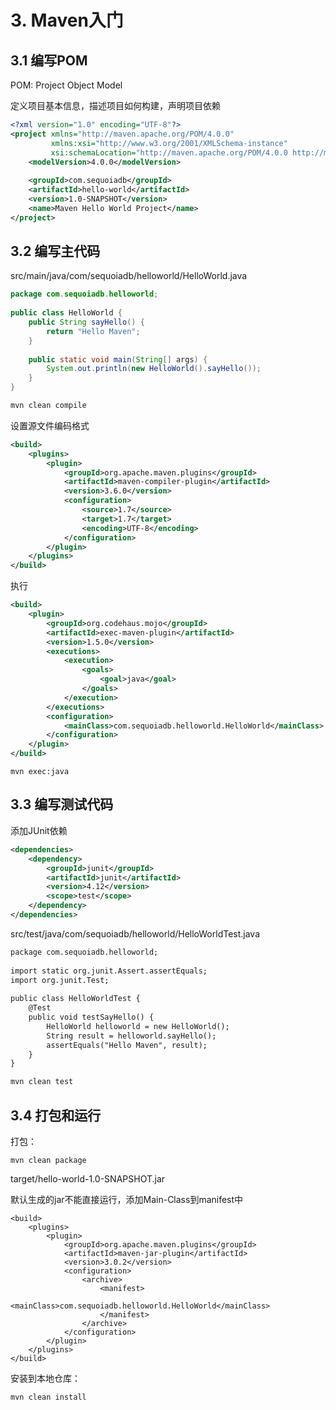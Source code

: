 # 3. Maven入门

## 3.1 编写POM

POM: Project Object Model

定义项目基本信息，描述项目如何构建，声明项目依赖

```XML	
<?xml version="1.0" encoding="UTF-8"?>
<project xmlns="http://maven.apache.org/POM/4.0.0"
         xmlns:xsi="http://www.w3.org/2001/XMLSchema-instance"
         xsi:schemaLocation="http://maven.apache.org/POM/4.0.0 http://maven.apache.org/xsd/maven-4.0.0.xsd">
    <modelVersion>4.0.0</modelVersion>
 
    <groupId>com.sequoiadb</groupId>
    <artifactId>hello-world</artifactId>
    <version>1.0-SNAPSHOT</version>
    <name>Maven Hello World Project</name>
</project>
```
 
## 3.2 编写主代码

src/main/java/com/sequoiadb/helloworld/HelloWorld.java

```Java
package com.sequoiadb.helloworld;
 
public class HelloWorld {
    public String sayHello() {
        return "Hello Maven";
    }
 
    public static void main(String[] args) {
        System.out.println(new HelloWorld().sayHello());
    }
}
```

```bash
mvn clean compile
```

设置源文件编码格式

```XML
<build>
    <plugins>
        <plugin> 
            <groupId>org.apache.maven.plugins</groupId>
            <artifactId>maven-compiler-plugin</artifactId>
            <version>3.6.0</version>
            <configuration>
                <source>1.7</source>
                <target>1.7</target>
                <encoding>UTF-8</encoding>
            </configuration>
        </plugin>
    </plugins>
</build>
```
 

执行

```XML
<build>
    <plugin> 
        <groupId>org.codehaus.mojo</groupId> 
        <artifactId>exec-maven-plugin</artifactId> 
        <version>1.5.0</version> 
        <executions> 
            <execution> 
                <goals> 
                    <goal>java</goal> 
                </goals> 
            </execution> 
        </executions> 
        <configuration> 
            <mainClass>com.sequoiadb.helloworld.HelloWorld</mainClass> 
        </configuration> 
    </plugin>
</build>
```

```
mvn exec:java
```

## 3.3 编写测试代码

添加JUnit依赖

```XML
<dependencies>
    <dependency>
        <groupId>junit</groupId>
        <artifactId>junit</artifactId>
        <version>4.12</version>
        <scope>test</scope>
    </dependency>
</dependencies>
```

src/test/java/com/sequoiadb/helloworld/HelloWorldTest.java

```XML
package com.sequoiadb.helloworld;
 
import static org.junit.Assert.assertEquals;
import org.junit.Test;
 
public class HelloWorldTest {
    @Test
    public void testSayHello() {
        HelloWorld helloworld = new HelloWorld();
        String result = helloworld.sayHello();
        assertEquals("Hello Maven", result);
    }
}
```

```bash
mvn clean test
```

## 3.4 打包和运行

打包：

```
mvn clean package
```

target/hello-world-1.0-SNAPSHOT.jar

默认生成的jar不能直接运行，添加Main-Class到manifest中

```
<build>
    <plugins>
        <plugin> 
            <groupId>org.apache.maven.plugins</groupId> 
            <artifactId>maven-jar-plugin</artifactId>
            <version>3.0.2</version>
            <configuration> 
                <archive> 
                    <manifest> 
                        <mainClass>com.sequoiadb.helloworld.HelloWorld</mainClass> 
                    </manifest> 
                </archive> 
            </configuration> 
        </plugin>
    </plugins>
</build>
```

安装到本地仓库：

```
mvn clean install
```
